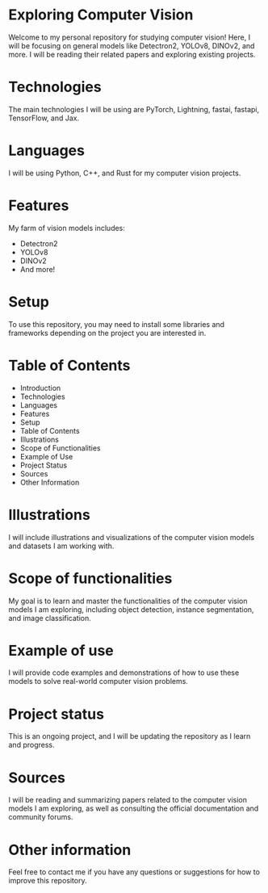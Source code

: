 # Exploring Computer Vision 

Welcome to my personal repository for studying computer vision! Here, I will be focusing on general models like Detectron2, YOLOv8, DINOv2, and more. I will be reading their related papers and exploring existing projects.

# Technologies 

The main technologies I will be using are PyTorch, Lightning, fastai, fastapi, TensorFlow, and Jax.

# Languages 

I will be using Python, C++, and Rust for my computer vision projects.

# Features 

My farm of vision models includes:

- Detectron2
- YOLOv8
- DINOv2
- And more!

# Setup 

To use this repository, you may need to install some libraries and frameworks depending on the project you are interested in.

# Table of Contents 

- Introduction
- Technologies
- Languages
- Features
- Setup
- Table of Contents
- Illustrations
- Scope of Functionalities
- Example of Use
- Project Status
- Sources
- Other Information

# Illustrations 

I will include illustrations and visualizations of the computer vision models and datasets I am working with.

# Scope of functionalities 

My goal is to learn and master the functionalities of the computer vision models I am exploring, including object detection, instance segmentation, and image classification.

# Example of use 

I will provide code examples and demonstrations of how to use these models to solve real-world computer vision problems.

# Project status 

This is an ongoing project, and I will be updating the repository as I learn and progress.

# Sources 

I will be reading and summarizing papers related to the computer vision models I am exploring, as well as consulting the official documentation and community forums.

# Other information 

Feel free to contact me if you have any questions or suggestions for how to improve this repository.